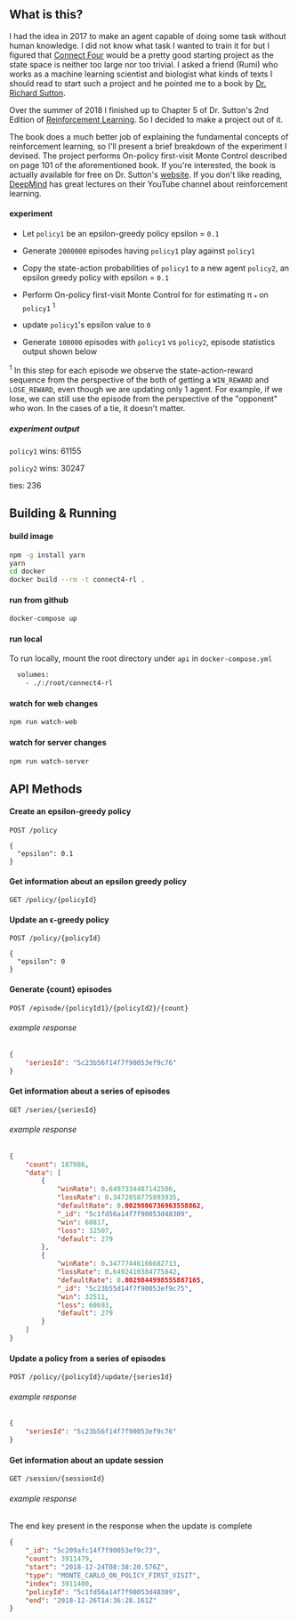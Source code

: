 ## What is this?

I had the idea in 2017 to make an agent capable of doing some task without human knowledge. I did not know what task I wanted to train it for but I figured that [Connect Four](https://en.wikipedia.org/wiki/Connect_Four) would be a pretty good starting project as the state space is neither too large nor too trivial. I asked a friend (Rumi) who works as a machine learning scientist and biologist what kinds of texts I should read to start such a project and he pointed me to a book by [Dr. Richard Sutton](https://en.wikipedia.org/wiki/Richard_S._Sutton).

Over the summer of 2018 I finished up to Chapter 5 of Dr. Sutton's 2nd Edition of [Reinforcement Learning](https://www.amazon.com/Reinforcement-Learning-Introduction-Adaptive-Computation/dp/0262039249). So I decided to make a project out of it.

The book does a much better job of explaining the fundamental concepts of reinforcement learning, so I'll present a brief breakdown of the experiment I devised. The project performs On-policy first-visit Monte Control described on page 101 of the aforementioned book. If you're interested, the book is actually available for free on Dr. Sutton's [website](http://incompleteideas.net). If you don't like reading, [DeepMind](https://www.youtube.com/channel/UCP7jMXSY2xbc3KCAE0MHQ-A) has great lectures on their YouTube channel about reinforcement learning.

#### experiment

- Let `policy1` be an epsilon-greedy policy epsilon = `0.1`

- Generate `2000000` episodes having `policy1` play against `policy1`

- Copy the state-action probabilities of `policy1` to a new agent `policy2`, an epsilon greedy policy with epsilon = `0.1`

- Perform On-policy first-visit Monte Control for for estimating π <sub>* </sub> on `policy1` <sup>1</sup>

- update `policy1`'s epsilon value to `0`

- Generate `100000` episodes with `policy1` vs `policy2`, episode statistics output shown below


 <sup>1</sup> In this step for each episode we observe the state-action-reward sequence from the perspective of the both of getting a `WIN_REWARD` and `LOSE_REWARD`, even though we are updating only 1 agent. For example, if we lose, we can still use the episode from the perspective of the "opponent" who won. In the cases of a tie, it doesn't matter.

##### experiment output

`policy1` wins: 61155

`policy2` wins: 30247

ties: 236

## Building & Running

#### build image

```sh
npm -g install yarn
yarn
cd docker
docker build --rm -t connect4-rl .
```

#### run from github

```sh
docker-compose up
```

#### run local

To run locally, mount the root directory under `api` in `docker-compose.yml`

```sh
  volumes:
    - ./:/root/connect4-rl
```

#### watch for web changes

```sh
npm run watch-web
```

#### watch for server changes

```sh
npm run watch-server
```

## API Methods

#### Create an epsilon-greedy policy

```
POST /policy

{
  "epsilon": 0.1
}
```

#### Get information about an epsilon greedy policy

```
GET /policy/{policyId}
```

#### Update an ϵ-greedy policy

```
POST /policy/{policyId}

{
  "epsilon": 0
}
```

#### Generate {count} episodes

```
POST /episode/{policyId1}/{policyId2}/{count}
```

###### example response

```json
{
    "seriesId": "5c23b56f14f7f90053ef9c76"
}
```

#### Get information about a series of episodes

```
GET /series/{seriesId}
```

###### example response

```json
{
    "count": 187086,
    "data": [
        {
            "winRate": 0.6497334487142506,
            "lossRate": 0.3472858775893935,
            "defaultRate": 0.0029806736963558862,
            "_id": "5c1fd56a14f7f90053d48309",
            "win": 60817,
            "loss": 32507,
            "default": 279
        },
        {
            "winRate": 0.34777446166682713,
            "lossRate": 0.6492410384775842,
            "defaultRate": 0.0029844998555887165,
            "_id": "5c23b55d14f7f90053ef9c75",
            "win": 32511,
            "loss": 60693,
            "default": 279
        }
    ]
}
```


#### Update a policy from a series of episodes

```http
POST /policy/{policyId}/update/{seriesId}
```

###### example response

```json
{
    "seriesId": "5c23b56f14f7f90053ef9c76"
}
```

#### Get information about an update session

```http
GET /session/{sessionId}
```

###### example response

The end key present in the response when the update is complete

```json
{
    "_id": "5c209afc14f7f90053ef9c73",
    "count": 3911479,
    "start": "2018-12-24T08:38:20.576Z",
    "type": "MONTE_CARLO_ON_POLICY_FIRST_VISIT",
    "index": 3911400,
    "policyId": "5c1fd56a14f7f90053d48309",
    "end": "2018-12-26T14:36:28.161Z"
}
```
